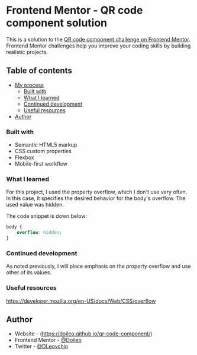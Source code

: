 # Frontend Mentor - QR code component solution

This is a solution to the [QR code component challenge on Frontend Mentor](https://www.frontendmentor.io/challenges/qr-code-component-iux_sIO_H). Frontend Mentor challenges help you improve your coding skills by building realistic projects.

## Table of contents

- [My process](#my-process)
  - [Built with](#built-with)
  - [What I learned](#what-i-learned)
  - [Continued development](#continued-development)
  - [Useful resources](#useful-resources)
- [Author](#author)

### Built with

- Semantic HTML5 markup
- CSS custom properties
- Flexbox
- Mobile-first workflow

### What I learned

For this project, I used the property overflow, which I don't use very often. In this case, it specifies the desired behavior for the body's overflow.
The used value was hidden.

The code snippet is down below:
```css
body {
    overflow: hidden;
}
```
### Continued development

As noted previously, I will place emphasis on the property overflow and use other of its values.

### Useful resources
https://developer.mozilla.org/en-US/docs/Web/CSS/overflow

## Author

- Website - (https://doileo.github.io/qr-code-component/)
- Frontend Mentor - [@Doileo](https://www.frontendmentor.io/profile/Doileo)
- Twitter - [@DLeovchin](https://twitter.com/DLeovchin)
